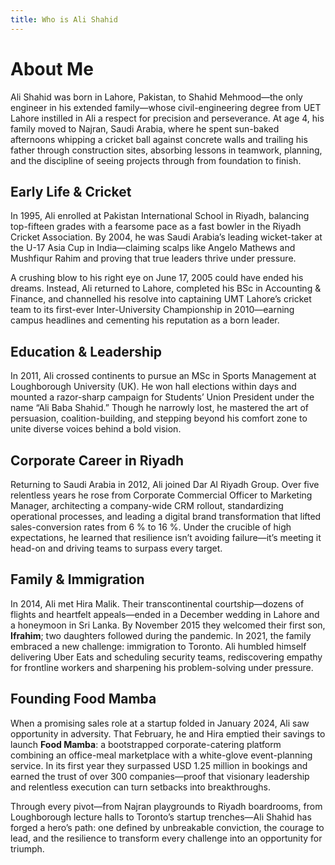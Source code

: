 ```yaml
---
title: Who is Ali Shahid
---
```


# About Me

Ali Shahid was born in Lahore, Pakistan, to Shahid Mehmood—the only engineer in his extended family—whose civil-engineering degree from UET Lahore instilled in Ali a respect for precision and perseverance. At age 4, his family moved to Najran, Saudi Arabia, where he spent sun-baked afternoons whipping a cricket ball against concrete walls and trailing his father through construction sites, absorbing lessons in teamwork, planning, and the discipline of seeing projects through from foundation to finish.

## Early Life & Cricket  
In 1995, Ali enrolled at Pakistan International School in Riyadh, balancing top-fifteen grades with a fearsome pace as a fast bowler in the Riyadh Cricket Association. By 2004, he was Saudi Arabia’s leading wicket-taker at the U-17 Asia Cup in India—claiming scalps like Angelo Mathews and Mushfiqur Rahim and proving that true leaders thrive under pressure.  

A crushing blow to his right eye on June 17, 2005 could have ended his dreams. Instead, Ali returned to Lahore, completed his BSc in Accounting & Finance, and channelled his resolve into captaining UMT Lahore’s cricket team to its first-ever Inter-University Championship in 2010—earning campus headlines and cementing his reputation as a born leader.

## Education & Leadership  
In 2011, Ali crossed continents to pursue an MSc in Sports Management at Loughborough University (UK). He won hall elections within days and mounted a razor-sharp campaign for Students’ Union President under the name “Ali Baba Shahid.” Though he narrowly lost, he mastered the art of persuasion, coalition-building, and stepping beyond his comfort zone to unite diverse voices behind a bold vision.

## Corporate Career in Riyadh  
Returning to Saudi Arabia in 2012, Ali joined Dar Al Riyadh Group. Over five relentless years he rose from Corporate Commercial Officer to Marketing Manager, architecting a company-wide CRM rollout, standardizing operational processes, and leading a digital brand transformation that lifted sales-conversion rates from 6 % to 16 %. Under the crucible of high expectations, he learned that resilience isn’t avoiding failure—it’s meeting it head-on and driving teams to surpass every target.

## Family & Immigration  
In 2014, Ali met Hira Malik. Their transcontinental courtship—dozens of flights and heartfelt appeals—ended in a December wedding in Lahore and a honeymoon in Sri Lanka. By November 2015 they welcomed their first son, **Ifrahim**; two daughters followed during the pandemic. In 2021, the family embraced a new challenge: immigration to Toronto. Ali humbled himself delivering Uber Eats and scheduling security teams, rediscovering empathy for frontline workers and sharpening his problem-solving under pressure.

## Founding Food Mamba  
When a promising sales role at a startup folded in January 2024, Ali saw opportunity in adversity. That February, he and Hira emptied their savings to launch **Food Mamba**: a bootstrapped corporate-catering platform combining an office-meal marketplace with a white-glove event-planning service. In its first year they surpassed USD 1.25 million in bookings and earned the trust of over 300 companies—proof that visionary leadership and relentless execution can turn setbacks into breakthroughs.

Through every pivot—from Najran playgrounds to Riyadh boardrooms, from Loughborough lecture halls to Toronto’s startup trenches—Ali Shahid has forged a hero’s path: one defined by unbreakable conviction, the courage to lead, and the resilience to transform every challenge into an opportunity for triumph.  
